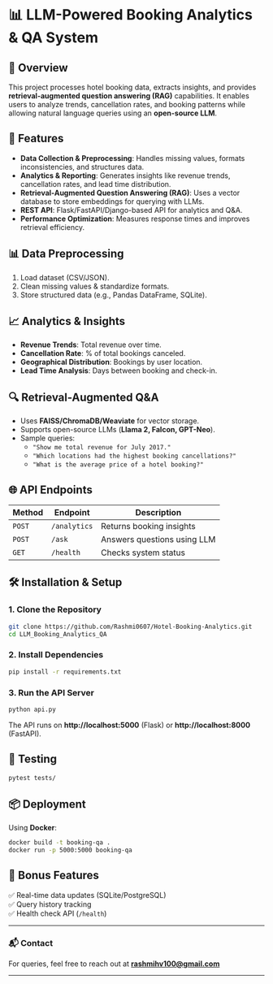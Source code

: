 
# 📊 LLM-Powered Booking Analytics & QA System  

## 🚀 Overview  
This project processes hotel booking data, extracts insights, and provides **retrieval-augmented question answering (RAG)** capabilities. It enables users to analyze trends, cancellation rates, and booking patterns while allowing natural language queries using an **open-source LLM**.  

## 🔧 Features  
- **Data Collection & Preprocessing**: Handles missing values, formats inconsistencies, and structures data.  
- **Analytics & Reporting**: Generates insights like revenue trends, cancellation rates, and lead time distribution.  
- **Retrieval-Augmented Question Answering (RAG)**: Uses a vector database to store embeddings for querying with LLMs.  
- **REST API**: Flask/FastAPI/Django-based API for analytics and Q&A.  
- **Performance Optimization**: Measures response times and improves retrieval efficiency.  


## 📊 Data Preprocessing  
1. Load dataset (CSV/JSON).  
2. Clean missing values & standardize formats.  
3. Store structured data (e.g., Pandas DataFrame, SQLite).  

## 📈 Analytics & Insights  
- **Revenue Trends**: Total revenue over time.  
- **Cancellation Rate**: % of total bookings canceled.  
- **Geographical Distribution**: Bookings by user location.  
- **Lead Time Analysis**: Days between booking and check-in.  

## 🔍 Retrieval-Augmented Q&A  
- Uses **FAISS/ChromaDB/Weaviate** for vector storage.  
- Supports open-source LLMs (**Llama 2, Falcon, GPT-Neo**).  
- Sample queries:  
  - `"Show me total revenue for July 2017."`  
  - `"Which locations had the highest booking cancellations?"`  
  - `"What is the average price of a hotel booking?"`  

## 🌐 API Endpoints  
| Method | Endpoint | Description |  
|--------|---------|-------------|  
| `POST` | `/analytics` | Returns booking insights |  
| `POST` | `/ask` | Answers questions using LLM |  
| `GET` | `/health` | Checks system status |  

## 🛠️ Installation & Setup  
### **1. Clone the Repository**  
```bash
git clone https://github.com/Rashmi0607/Hotel-Booking-Analytics.git
cd LLM_Booking_Analytics_QA
```

### **2. Install Dependencies**  
```bash
pip install -r requirements.txt
```

### **3. Run the API Server**  
```bash
python api.py
```
The API runs on **http://localhost:5000** (Flask) or **http://localhost:8000** (FastAPI).  

## 🧪 Testing  
```bash
pytest tests/
```

## 📦 Deployment  
Using **Docker**:  
```bash
docker build -t booking-qa .
docker run -p 5000:5000 booking-qa
```

## 🎯 Bonus Features  
✅ Real-time data updates (SQLite/PostgreSQL)  
✅ Query history tracking  
✅ Health check API (`/health`)  

---

### 📬 Contact  
For queries, feel free to reach out at **rashmihv100@gmail.com**  

---


